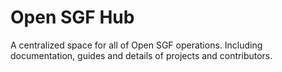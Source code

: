 # Open SGF Hub

A centralized space for all of Open SGF operations. Including documentation, guides and details of projects and contributors.

